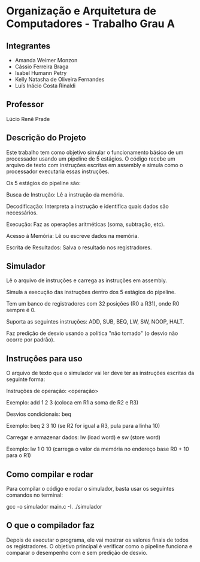 # Organização e Arquitetura de Computadores - Trabalho Grau A

## Integrantes
- Amanda Weimer Monzon
- Cássio Ferreira Braga
- Isabel Humann Petry
- Kelly Natasha de Oliveira Fernandes
- Luís Inácio Costa Rinaldi

## Professor
Lúcio Renê Prade

## Descrição do Projeto
Este trabalho tem como objetivo simular o funcionamento básico de um processador usando um pipeline de 5 estágios. O código recebe um arquivo de texto com instruções escritas em assembly e simula como o processador executaria essas instruções.

Os 5 estágios do pipeline são:

Busca de Instrução: Lê a instrução da memória.

Decodificação: Interpreta a instrução e identifica quais dados são necessários.

Execução: Faz as operações aritméticas (soma, subtração, etc).

Acesso à Memória: Lê ou escreve dados na memória.

Escrita de Resultados: Salva o resultado nos registradores.

## Simulador

Lê o arquivo de instruções e carrega as instruções em assembly.

Simula a execução das instruções dentro dos 5 estágios do pipeline.

Tem um banco de registradores com 32 posições (R0 a R31), onde R0 sempre é 0.

Suporta as seguintes instruções: ADD, SUB, BEQ, LW, SW, NOOP, HALT.

Faz predição de desvio usando a política "não tomado" (o desvio não ocorre por padrão).

## Instruções para uso

O arquivo de texto que o simulador vai ler deve ter as instruções escritas da seguinte forma:

Instruções de operação: <operação> <destino> <operando1> <operando2>

Exemplo: add 1 2 3 (coloca em R1 a soma de R2 e R3)

Desvios condicionais: beq <registrador1> <registrador2> <label>

Exemplo: beq 2 3 10 (se R2 for igual a R3, pula para a linha 10)

Carregar e armazenar dados: lw (load word) e sw (store word)

Exemplo: lw 1 0 10 (carrega o valor da memória no endereço base R0 + 10 para o R1)

## Como compilar e rodar
Para compilar o código e rodar o simulador, basta usar os seguintes comandos no terminal:

gcc -o simulador main.c -I.
./simulador

## O que o compilador faz
Depois de executar o programa, ele vai mostrar os valores finais de todos os registradores. O objetivo principal é verificar como o pipeline funciona e comparar o desempenho com e sem predição de desvio.

